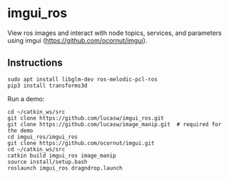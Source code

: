 # imgui_ros

View ros images and interact with node topics, services,
and parameters using imgui (https://github.com/ocornut/imgui).

## Instructions


```
sudo apt install libglm-dev ros-melodic-pcl-ros
pip3 install transforms3d
```

Run a demo:

```
cd ~/catkin_ws/src
git clone https://github.com/lucasw/imgui_ros.git
git clone https://github.com/lucasw/image_manip.git  # required for the demo
cd imgui_ros/imgui_ros
git clone https://github.com/ocornut/imgui.git
cd ~/catkin_ws/src
catkin build imgui_ros image_manip
source install/setup.bash
roslaunch imgui_ros dragndrop.launch
```
